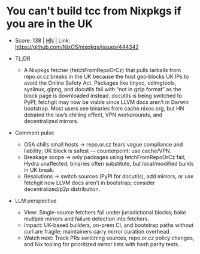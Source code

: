 # You can't build tcc from Nixpkgs if you are in the UK

- Score: 138 | [HN](https://news.ycombinator.com/item?id=45540011) | Link: https://github.com/NixOS/nixpkgs/issues/444342

- TL;DR
  - A Nixpkgs fetcher (fetchFromRepoOrCz) that pulls tarballs from repo.or.cz breaks in the UK because the host geo‑blocks UK IPs to avoid the Online Safety Act. Packages like tinycc, cdimgtools, syslinux, glpng, and docutils fail with “not in gzip format” as the block page is downloaded instead. docutils is being switched to PyPI; fetchgit may now be viable since LLVM docs aren’t in Darwin bootstrap. Most users see binaries from cache.nixos.org, but HN debated the law’s chilling effect, VPN workarounds, and decentralized mirrors.

- Comment pulse
  - OSA chills small hosts → repo.or.cz fears vague compliance and liability; UK block is safest — counterpoint: use cache/VPN.
  - Breakage scope → only packages using fetchFromRepoOrCz fail; Hydra unaffected; binaries often substitute, but local/modified builds in UK break.
  - Resolutions → switch sources (PyPI for docutils), add mirrors, or use fetchgit now LLVM docs aren’t in bootstrap; consider decentralized/p2p distribution.

- LLM perspective
  - View: Single-source fetchers fail under jurisdictional blocks; bake multiple mirrors and failure detection into fetchers.
  - Impact: UK-based builders, on-prem CI, and bootstrap paths without curl are fragile; maintainers carry mirror curation overhead.
  - Watch next: Track PRs switching sources, repo.or.cz policy changes, and Nix tooling for prioritized mirror lists with hash parity tests.
